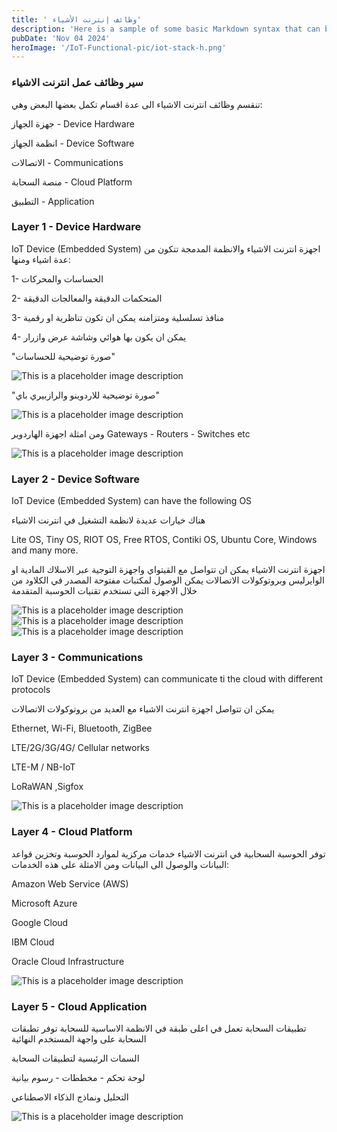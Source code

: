 ```yaml
---
title: ' وظائف إنترنت الأشياء'
description: 'Here is a sample of some basic Markdown syntax that can be used when writing Markdown content in Astro.'
pubDate: 'Nov 04 2024'
heroImage: '/IoT-Functional-pic/iot-stack-h.png'
---
```

### سير وظائف عمل انترنت الاشياء 
تنقسم وظائف انترنت الاشياء الى عدة اقسام تكمل بعضها البعض وهي:

جهزة الجهاز - Device Hardware 

انظمة الجهاز - Device Software 

الاتصالات - Communications 

منصة السحابة - Cloud Platform

التطبيق - Application 

### Layer 1 - Device Hardware 
IoT Device (Embedded System)
اجهزة انترنت الاشياء والانظمة المدمجة
تتكون من عدة اشياء ومنها: 

1- الحساسات والمحركات 

2- المتحكمات الدقيقة والمعالجات الدقيقة 

3- منافذ تسلسلية ومتزامنه يمكن ان تكون تناظرية او رقمية 

4- يمكن ان يكون بها هوائي وشاشة عرض وازرار

"صورة توضيحية للحساسات"

![This is a placeholder image description](/IoT-Functional-pic/iot-sensors.jpg)

"صورة توضيحية للاردوينو والرازبيري باي"

![This is a placeholder image description](/IoT-Functional-pic/iot-arduino.jpg)

ومن امثلة اجهزة الهاردوير 
Gateways - Routers - Switches etc 

![This is a placeholder image description](/IoT-Functional-pic/iot-gateways.png)

### Layer 2 - Device Software
IoT Device (Embedded System) can have the following OS

هناك خيارات عديدة لانظمة التشغيل في انترنت الاشياء

Lite OS, Tiny OS, RIOT OS, Free RTOS, Contiki OS, Ubuntu Core, Windows and many more.

اجهزة انترنت الاشياء يمكن ان تتواصل مع القيتواي واجهزة التوجية عبر الاسلاك المادية او الوايرليس وبروتوكولات الاتصالات
يمكن الوصول لمكتبات مفتوحة المصدر في الكلاود من خلال الاجهزة التي تستخدم تقنيات الحوسبة المتقدمة

![This is a placeholder image description](/IoT-Functional-pic/iot-os.jpg)
![This is a placeholder image description](/IoT-Functional-pic/iot-os1.jpg)
![This is a placeholder image description](/IoT-Functional-pic/iot-os2.jpg)

### Layer 3 - Communications 
IoT Device (Embedded System) can communicate ti the cloud with different protocols

يمكن ان تتواصل اجهزة انترنت الاشياء مع العديد من بروتوكولات الاتصالات

Ethernet, Wi-Fi, Bluetooth, ZigBee 

LTE/2G/3G/4G/ Cellular networks 

LTE-M / NB-IoT 

LoRaWAN ,Sigfox

![This is a placeholder image description](/IoT-Functional-pic/iot-communicate.jpg)


### Layer 4 - Cloud Platform 
توفر الحوسبة السحابية في انترنت الاشياء خدمات مركزية لموارد الحوسبة وتخزين قواعد البيانات والوصول الى البيانات ومن الامثلة على هذه الخدمات: 

Amazon Web Service (AWS)

Microsoft Azure

Google Cloud

IBM Cloud 

Oracle Cloud Infrastructure 

![This is a placeholder image description](/IoT-Functional-pic/iot-azure.jpg)

### Layer 5 - Cloud Application 
تطبيقات السحابة تعمل في اعلى طبقة في الانظمة الاساسية للسحابة 
توفر تطبقات السحابة على واجهة المستخدم النهائية 

السمات الرئيسية لتطبيقات السحابة

لوحة تحكم - مخططات - رسوم بيانية

التحليل ونماذج الذكاء الاصطناعي 

![This is a placeholder image description](/IoT-Functional-pic/iot-dash.png)